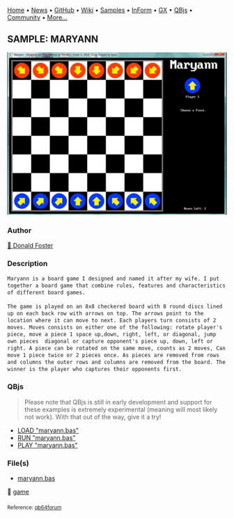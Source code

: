 [Home](https://qb64.com) • [News](../../news.md) • [GitHub](https://github.com/QB64Official/qb64) • [Wiki](https://github.com/QB64Official/qb64/wiki) • [Samples](../../samples.md) • [InForm](../../inform.md) • [GX](../../gx.md) • [QBjs](../../qbjs.md) • [Community](../../community.md) • [More...](../../more.md)

## SAMPLE: MARYANN

![maryann-screenshot.png](img/maryann-screenshot.png)

### Author

[🐝 Donald Foster](../donald-foster.md) 

### Description

```text
Maryann is a board game I designed and named it after my wife. I put together a board game that combine rules, features and characteristics of different board games.

The game is played on an 8x8 checkered board with 8 round discs lined up on each back row with arrows on top. The arrows point to the location where it can move to next. Each players turn consists of 2 moves. Moves consists on either one of the following: rotate player's piece, move a piece 1 space up,down, right, left, or diagonal, jump own pieces  diagonal or capture opponent's piece up, down, left or right. A piece can be rotated on the same move, counts as 2 moves, Can move 1 piece twice or 2 pieces once. As pieces are removed from rows and columns the outer rows and columns are removed from the board. The winner is the player who captures their opponents first.
```

### QBjs

> Please note that QBjs is still in early development and support for these examples is extremely experimental (meaning will most likely not work). With that out of the way, give it a try!

* [LOAD "maryann.bas"](https://qbjs.org/index.html?src=https://qb64.com/samples/maryann/src/maryann.bas)
* [RUN "maryann.bas"](https://qbjs.org/index.html?mode=auto&src=https://qb64.com/samples/maryann/src/maryann.bas)
* [PLAY "maryann.bas"](https://qbjs.org/index.html?mode=play&src=https://qb64.com/samples/maryann/src/maryann.bas)

### File(s)

* [maryann.bas](src/maryann.bas)

🔗 [game](../game.md)


<sub>Reference: [qb64forum](https://qb64forum.alephc.xyz/index.php?topic=124.0) </sub>
